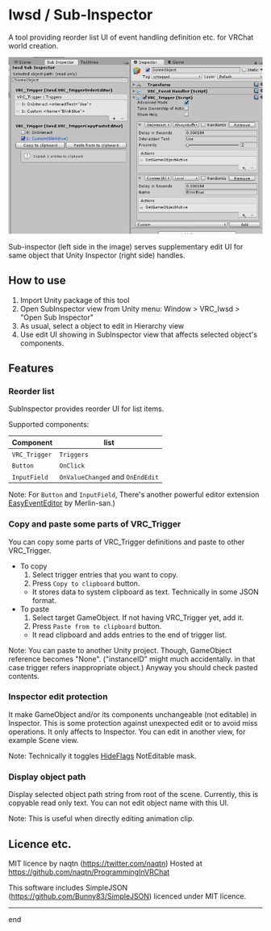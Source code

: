 # Iwsd / Sub-Inspector

A tool providing reorder list UI of event handling definition etc. for VRChat world creation.

![SubInspectorUI](doc/sub-inspector.PNG)

Sub-inspector (left side in the image) serves supplementary edit UI for same object that Unity Inspector (right side) handles.


## How to use

1. Import Unity package of this tool 
2. Open SubInspector view from Unity menu: Window > VRC_Iwsd > "Open Sub Inspector"
3. As usual, select a object to edit in Hierarchy view
4. Use edit UI showing in SubInspector view that affects selected object's components.



## Features

### Reorder list

SubInspector provides reorder UI for list items.

Supported components:

| Component     | list                             |
|---------------|----------------------------------|
| `VRC_Trigger` | `Triggers`                       |
| `Button`      | `OnClick`                        |
| `InputField`  | `OnValueChanged` and `OnEndEdit` |


Note:
For `Button` and `InputField`, There's another powerful editor extension [EasyEventEditor](https://github.com/Merlin-san/EasyEventEditor) by Merlin-san.)

### Copy and paste some parts of VRC_Trigger

You can copy some parts of VRC_Trigger definitions and paste to other VRC_Trigger.

- To copy
    1. Select trigger entries that you want to copy. 
    2. Press `Copy to clipboard` button.
    - It stores data to system clipboard as text. Technically in some JSON format.
- To paste
    1. Select target GameObject. If not having VRC_Trigger yet, add it.
    2. Press `Paste from to clipboard` button.
    - It read clipboard and adds entries to the end of trigger list.

Note: 
You can paste to another Unity project. 
Though, GameObject reference becomes "None".
("instanceID" might much accidentally. in that case trigger refers inappropriate object.)
Anyway you should check pasted contents.

### Inspector edit protection

It make GameObject and/or its components unchangeable (not editable) in Inspector.
This is some protection against unexpected edit or to avoid miss operations.
It only affects to Inspector. You can edit in another view, for example Scene view.

Note:
Technically it toggles [HideFlags](https://docs.unity3d.com/ScriptReference/HideFlags.html) NotEditable mask.


### Display object path

Display selected object path string from root of the scene.
Currently, this is copyable read only text. You can not edit object name with this UI.

Note: This is useful when directly editing animation clip.

## Licence etc.

MIT licence
by naqtn (https://twitter.com/naqtn)
Hosted at https://github.com/naqtn/ProgrammingInVRChat

This software includes SimpleJSON (https://github.com/Bunny83/SimpleJSON) licenced under MIT licence.

---
end
